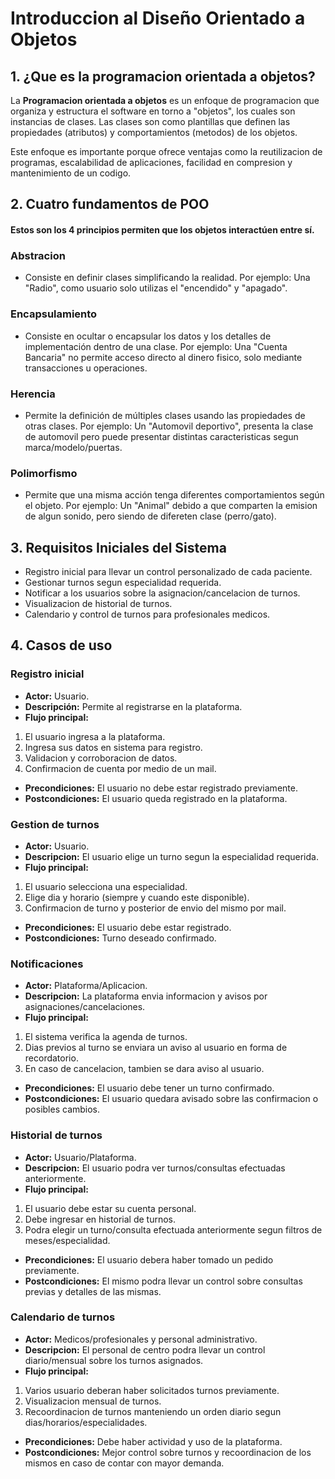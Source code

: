 # Introduccion al Diseño Orientado a Objetos

## 1. ¿Que es la programacion orientada a objetos?

La **Programacion orientada a objetos** es un enfoque de programacion que organiza y estructura el software en torno a "objetos", los cuales son instancias de clases. Las clases son como plantillas que definen las propiedades (atributos) y comportamientos (metodos) de los objetos.

Este enfoque es importante porque ofrece ventajas como la reutilizacion de programas, escalabilidad de aplicaciones, facilidad en compresion y mantenimiento de un codigo.


## 2. Cuatro fundamentos de POO

#### Estos son los 4 principios permiten que los objetos interactúen entre sí. 

### Abstracion

* Consiste en definir clases simplificando la realidad. 
Por ejemplo: Una "Radio", como usuario solo utilizas el "encendido" y "apagado".

### Encapsulamiento

* Consiste en ocultar o encapsular los datos y los detalles de implementación dentro de una clase.
Por ejemplo: Una "Cuenta Bancaria" no permite acceso directo al dinero fisico, solo mediante transacciones u operaciones.

### Herencia

* Permite la definición de múltiples clases usando las propiedades de otras clases.
Por ejemplo: Un "Automovil deportivo", presenta la clase de automovil pero puede presentar distintas caracteristicas segun marca/modelo/puertas.

### Polimorfismo

* Permite que una misma acción tenga diferentes comportamientos según el objeto.
Por ejemplo: Un "Animal" debido a que comparten la emision de algun sonido, pero siendo de difereten clase (perro/gato).


## 3. Requisitos Iniciales del Sistema

* Registro inicial para llevar un control personalizado de cada paciente.
* Gestionar turnos segun especialidad requerida.
* Notificar a los usuarios sobre la asignacion/cancelacion de turnos.
* Visualizacion de historial de turnos.
* Calendario y control de turnos para profesionales medicos. 

## 4. Casos de uso

### Registro inicial

* **Actor:** Usuario.
* **Descripción:** Permite al registrarse en la plataforma.
* **Flujo principal:**
1. El usuario ingresa a la plataforma.
2. Ingresa sus datos en sistema para registro.
3. Validacion y corroboracion de datos.
4. Confirmacion de cuenta por medio de un mail.
* **Precondiciones:** El usuario no debe estar registrado previamente.
* **Postcondiciones:** El usuario queda registrado en la plataforma.


### Gestion de turnos

* **Actor:** Usuario.
* **Descripcion:** El usuario elige un turno segun la especialidad requerida.
* **Flujo principal:**
1. El usuario selecciona una especialidad.
2. Elige dia y horario (siempre y cuando este disponible).
3. Confirmacion de turno y posterior de envio del mismo por mail.
* **Precondiciones:** El usuario debe estar registrado.
* **Postcondiciones:** Turno deseado confirmado.


### Notificaciones 

* **Actor:** Plataforma/Aplicacion.
* **Descripcion:** La plataforma envia informacion y avisos por asignaciones/cancelaciones.
* **Flujo principal:** 
1. El sistema verifica la agenda de turnos.
2. Dias previos al turno se enviara un aviso al usuario en forma de recordatorio.
3. En caso de cancelacion, tambien se dara aviso al usuario.
* **Precondiciones:** El usuario debe tener un turno confirmado.
* **Postcondiciones:** El usuario quedara avisado sobre las confirmacion o posibles cambios.


### Historial de turnos

* **Actor:** Usuario/Plataforma.
* **Descripcion:** El usuario podra ver turnos/consultas efectuadas anteriormente.
* **Flujo principal:** 
1. El usuario debe estar su cuenta personal.
2. Debe ingresar en historial de turnos.
3. Podra elegir un turno/consulta efectuada anteriormente segun filtros de meses/especialidad.
* **Precondiciones:** El usuario debera haber tomado un pedido previamente.
* **Postcondiciones:** El mismo podra llevar un control sobre consultas previas y detalles de las mismas.

### Calendario de turnos 

* **Actor:** Medicos/profesionales y personal administrativo.
* **Descripcion:** El personal de centro podra llevar un control diario/mensual sobre los turnos asignados.
* **Flujo principal:**
1. Varios usuario deberan haber solicitados  turnos previamente.
2. Visualizacion mensual de turnos.
3. Recoordinacion de turnos manteniendo un orden diario segun dias/horarios/especialidades.
* **Precondiciones:** Debe haber actividad y uso de la plataforma.
* **Postcondiciones:** Mejor control sobre turnos y recoordinacion de los mismos en caso de contar con mayor demanda.

